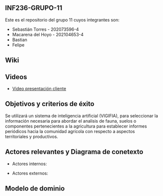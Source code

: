 ## INF236-GRUPO-11

Este es el repositorio del grupo 11 cuyos integrantes son:

* Sebastián Torres - 202073596-4
* Macarena del Hoyo - 202104653-4
* Bastian
* Felipe

## Wiki

## Videos

* [Video presentación cliente](https://www.youtube.com/watch?v=abJau21SDIk)

## Objetivos y criterios de éxito

Se utilizará un sistema de inteligencia artificial (VIGIFIA), para seleccionar la información necesaria para abordar el analisis de fauna, suelos o componentes pertenecientes a la agricultura para establecer informes periódicos hacia la comunidad agrícola con respecto a aspectos territoriales y productivos.

## Actores relevantes y Diagrama de conetexto
* Actores internos:


* Actores externos:

## Modelo de dominio
